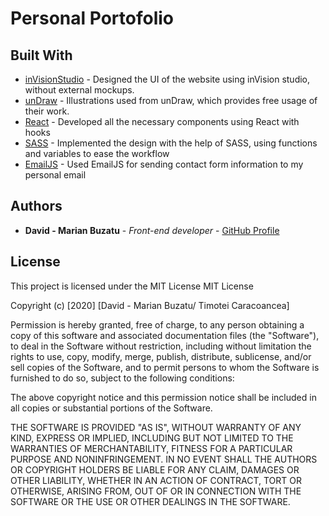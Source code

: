 # Personal Portofolio

## Built With
* [inVisionStudio](https://www.invisionapp.com) - Designed the UI of the website using inVision studio, without external mockups.
* [unDraw](https://undraw.co/illustrations) - Illustrations used from unDraw, which provides free usage of their work.
* [React](https://reactjs.org) - Developed all the necessary components using React with hooks
* [SASS](https://sass-lang.com) - Implemented the design with the help of SASS, using functions and variables to ease the workflow
* [EmailJS](https://www.emailjs.com/) - Used EmailJS for sending contact form information to my personal email

## Authors

* **David - Marian Buzatu** - *Front-end developer* - [GitHub Profile](https://github.com/davidbuzatu-marian)

## License

This project is licensed under the MIT License
MIT License

Copyright (c) [2020] [David - Marian Buzatu/ Timotei Caracoancea]

Permission is hereby granted, free of charge, to any person obtaining a copy
of this software and associated documentation files (the "Software"), to deal
in the Software without restriction, including without limitation the rights
to use, copy, modify, merge, publish, distribute, sublicense, and/or sell
copies of the Software, and to permit persons to whom the Software is
furnished to do so, subject to the following conditions:

The above copyright notice and this permission notice shall be included in all
copies or substantial portions of the Software.

THE SOFTWARE IS PROVIDED "AS IS", WITHOUT WARRANTY OF ANY KIND, EXPRESS OR
IMPLIED, INCLUDING BUT NOT LIMITED TO THE WARRANTIES OF MERCHANTABILITY,
FITNESS FOR A PARTICULAR PURPOSE AND NONINFRINGEMENT. IN NO EVENT SHALL THE
AUTHORS OR COPYRIGHT HOLDERS BE LIABLE FOR ANY CLAIM, DAMAGES OR OTHER
LIABILITY, WHETHER IN AN ACTION OF CONTRACT, TORT OR OTHERWISE, ARISING FROM,
OUT OF OR IN CONNECTION WITH THE SOFTWARE OR THE USE OR OTHER DEALINGS IN THE
SOFTWARE.
